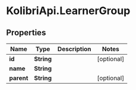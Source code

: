 # KolibriApi.LearnerGroup

## Properties
Name | Type | Description | Notes
------------ | ------------- | ------------- | -------------
**id** | **String** |  | [optional] 
**name** | **String** |  | 
**parent** | **String** |  | [optional] 


